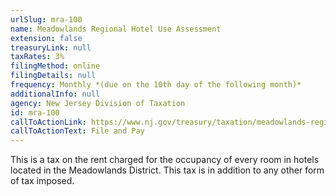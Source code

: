 ```yaml
---
urlSlug: mra-100
name: Meadowlands Regional Hotel Use Assessment
extension: false
treasuryLink: null
taxRates: 3%
filingMethod: online
filingDetails: null
frequency: Monthly *(due on the 10th day of the following month)*
additionalInfo: null
agency: New Jersey Division of Taxation
id: mra-100
callToActionLink: https://www.nj.gov/treasury/taxation/meadowlands-regional-hotel.shtml
callToActionText: File and Pay
---
```


This is a tax on the rent charged for the occupancy of every room in hotels located in the Meadowlands District. This tax is in addition to any other form of tax imposed.
